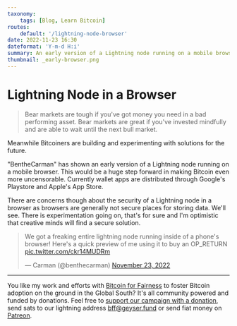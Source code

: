 ```yaml
---
taxonomy:
    tags: [Blog, Learn Bitcoin]
routes:
    default: '/lightning-node-browser'
date: 2022-11-23 16:30
dateformat: 'Y-m-d H:i'
summary: An early version of a Lightning node running on a mobile browser was presented. Experimental, but huge if it works.
thumbnail: _early-browser.png
---
```


# Lightning Node in a Browser

> Bear markets are tough if you've got money you need in a bad performing asset. 
> Bear markets are great if you've invested mindfully and are able to wait until the next bull market.

Meanwhile Bitcoiners are building and experimenting with solutions for the future.

"BentheCarman" has shown an early version of a Lightning node running on a mobile browser. This would be a huge step forward in making Bitcoin even more uncensorable. Currently wallet apps are distributed through Google's Playstore and Apple's App Store. 

There are concerns though about the security of a Lightning node in a browser as browsers are generally not secure places for storing data. We'll see. There is experimentation going on, that's for sure and I'm optimistic that creative minds will find a secure solution.

<blockquote class="twitter-tweet"><p lang="en" dir="ltr">We got a freaking entire lightning node running inside of a phone&#39;s browser! Here&#39;s a quick preview of me using it to buy an OP_RETURN <a href="https://t.co/ckr14MUDRm">pic.twitter.com/ckr14MUDRm</a></p>&mdash; Carman (@benthecarman) <a href="https://twitter.com/benthecarman/status/1595395624010190850?ref_src=twsrc%5Etfw">November 23, 2022</a></blockquote> <script async src="https://platform.twitter.com/widgets.js" charset="utf-8"></script>

---
You like my work and efforts with [Bitcoin for Fairness](https://bffbtc.org) to foster Bitcoin adoption on the ground in the Global South? It's all community powered and funded by donations. Feel free to [support our campaign with a donation](https://anita.link/geyser), send sats to our lightning address bff@geyser.fund or send fiat money on [Patreon](https://patreon.com/anitaposch).
